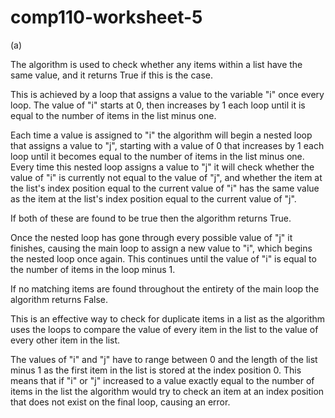 # comp110-worksheet-5

(a)

The algorithm is used to check whether any items within a list have the same value, and it returns True if this is the case.

This is achieved by a loop that assigns a value to the variable "i" once every loop. The value of "i" starts at 0, then increases by 1 each loop until it is equal to the number of items in the list minus one.

Each time a value is assigned to "i" the algorithm will begin a nested loop that assigns a value to "j", starting with a value of 0 that increases by 1 each loop until it becomes equal to the number of items in the list minus one. Every time this nested loop assigns a value to "j" it will check whether the value of "i" is currently not equal to the value of "j", and whether the item at the list's index position equal to the current value of "i" has the same value as the item at the list's index position equal to the current value of "j".

If both of these are found to be true then the algorithm returns True.

Once the nested loop has gone through every possible value of "j" it finishes, causing the main loop to assign a new value to "i", which begins the nested loop once again. This continues until the value of "i" is equal to the number of items in the loop minus 1.

If no matching items are found throughout the entirety of the main loop the algorithm returns False.

This is an effective way to check for duplicate items in a list as the algorithm uses the loops to compare the value of every item in the list to the value of every other item in the list.

The values of "i" and "j" have to range between 0 and the length of the list minus 1 as the first item in the list is stored at the index position 0. This means that if "i" or "j" increased to a value exactly equal to the number of items in the list the algorithm would try to check an item at an index position that does not exist on the final loop, causing an error.
